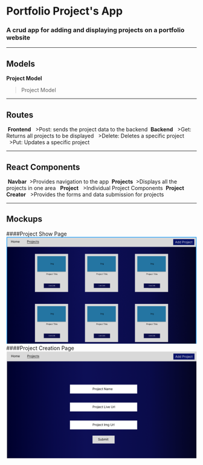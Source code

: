 # Portfolio Project's App
### A crud app for adding and displaying projects on a portfolio website

---

## Models
**Project Model**
> Project Model 

---

## Routes 
&nbsp;**Frontend** 
&nbsp;&nbsp;>Post: sends the project data to the backend 
&nbsp;**Backend** 
&nbsp;&nbsp;>Get: Returns all projects to be displayed 
&nbsp;&nbsp;>Delete: Deletes a specific project 
&nbsp;&nbsp;>Put: Updates a specific project 

---

## React Components
&nbsp;**Navbar**
&nbsp;>Provides navigation to the app
&nbsp;**Projects**
&nbsp;>Displays all the projects in one area
&nbsp;&nbsp;**Project** 
&nbsp;&nbsp;>Individual Project Components 
&nbsp;**Project Creator**
&nbsp;&nbsp;>Provides the forms and data submission for projects

---

## Mockups
####Project Show Page 
![project show page](/assets/images/ShowProject.png)
####Project Creation Page
![project add page](/assets/images/AddProject.png)
